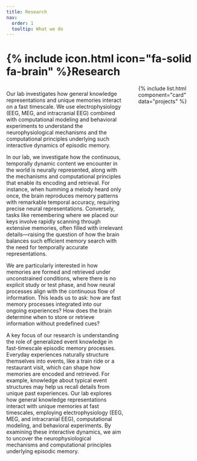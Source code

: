 ```yaml
---
title: Research
nav:
  order: 1
  tooltip: What we do
---
```


# {% include icon.html icon="fa-solid fa-brain" %}Research


<style>
  .research-container {
    display: flex;
    flex-direction: row;
    align-items: flex-start;
    gap: 20px;
  }
  
  .research-text {
    flex: 2; /* Larger portion for the text */
    padding-right: 20px; /* Add some spacing between text and cards */
  }
  
  .research-cards {
    flex: 1; /* Smaller portion for the cards */
  }
  
  .research-cards .card {
    max-width: 250px; /* Limit the card width */
    margin-bottom: 15px; /* Add space between cards */
  }
</style>

<div class="research-container">
  <div class="research-text">
    <p>Our lab investigates how general knowledge representations and unique memories interact on a fast timescale. We use electrophysiology (EEG, MEG, and intracranial EEG) combined with computational modeling and behavioral experiments to understand the neurophysiological mechanisms and the computational principles underlying such interactive dynamics of episodic memory.</p>
    <p>In our lab, we investigate how the continuous, temporally dynamic content we encounter in the world is neurally represented, along with the mechanisms and computational principles that enable its encoding and retrieval. For instance, when humming a melody heard only once, the brain reproduces memory patterns with remarkable temporal accuracy, requiring precise neural representations. Conversely, tasks like remembering where we placed our keys involve rapidly scanning through extensive memories, often filled with irrelevant details—raising the question of how the brain balances such efficient memory search with the need for temporally accurate representations.</p>
    <p>We are particularly interested in how memories are formed and retrieved under unconstrained conditions, where there is no explicit study or test phase, and how neural processes align with the continuous flow of information. This leads us to ask: how are fast memory processes integrated into our ongoing experiences? How does the brain determine when to store or retrieve information without predefined cues?</p>
    <p>A key focus of our research is understanding the role of generalized event knowledge in fast-timescale episodic memory processes. Everyday experiences naturally structure themselves into events, like a train ride or a restaurant visit, which can shape how memories are encoded and retrieved. For example, knowledge about typical event structures may help us recall details from unique past experiences. Our lab explores how general knowledge representations interact with unique memories at fast timescales, employing electrophysiology (EEG, MEG, and intracranial EEG), computational modeling, and behavioral experiments. By examining these interactive dynamics, we aim to uncover the neurophysiological mechanisms and computational principles underlying episodic memory.</p>
  </div>
  
  <div class="research-cards">
    {% include list.html component="card" data="projects" %}
  </div>
</div>
